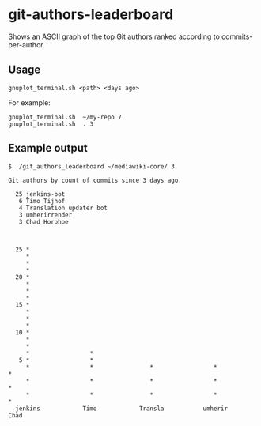 git-authors-leaderboard
=======================

Shows an ASCII graph of the top Git authors ranked according to commits-per-author.

## Usage

    gnuplot_terminal.sh <path> <days ago>

For example:

    gnuplot_terminal.sh  ~/my-repo 7
    gnuplot_terminal.sh  . 3


## Example output

    $ ./git_authors_leaderboard ~/mediawiki-core/ 3

    Git authors by count of commits since 3 days ago.

      25 jenkins-bot
       6 Timo Tijhof
       4 Translation updater bot
       3 umherirrender
       3 Chad Horohoe



      25 *
         *
         *
         *
      20 *
         *
         *
         *
      15 *
         *
         *
         *
      10 *
         *
         *
         *                 *
       5 *                 *
         *                 *                *                 *                *
         *                 *                *                 *                *
         *                 *                *                 *                *
      jenkins            Timo            Transla           umherir           Chad
